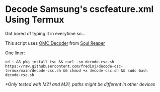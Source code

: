 # Decode Samsung's cscfeature.xml Using Termux

Got bored of typing it in everytime so...

This script uses [OMC Decoder](https://github.com/soulr344/OMCDecoder) from [Soul Reaper](https://github.com/soulr344)

One liner:


```
cd ~ && pkg install tsu && curl -so decode-csc.sh https://raw.githubusercontent.com/fredinj/decode-csc-termux/main/decode-csc.sh && chmod +x decode-csc.sh && sudo bash decode-csc.sh
```

*\*Only tested with M21 and M31, paths might be different in other devices*
